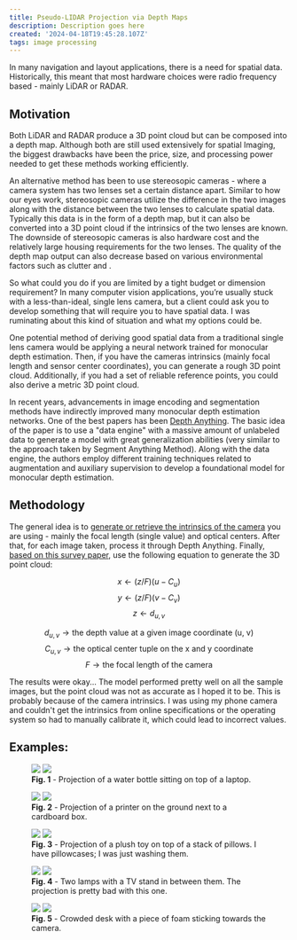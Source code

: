 ```yaml
---
title: Pseudo-LIDAR Projection via Depth Maps
description: Description goes here
created: '2024-04-18T19:45:28.107Z'
tags: image processing
---
```


In many navigation and layout applications, there is a need for spatial data. Historically, this meant that most hardware choices were radio frequency based - mainly LiDAR or RADAR.
<!-- more -->

<script src="https://cdn.jsdelivr.net/npm/d3@7"></script>
<script src="https://cdn.plot.ly/plotly-2.31.0.min.js" charset="utf-8"></script>

<script>
    function unpack(rows, key) {
        return rows.map(function(row)
    { return row[key]; });}

    function generate_plot(url, html_element) {
        //const data = d3.csv("./post-res/pseudo_lidar/20240414_115355.csv");
        const data = d3.csv(url)
        data.then( (rows) => {
            var z_data = unpack(rows, 'z1');

            var trace1 = {
                x:unpack(rows, 'x1'),
                y: unpack(rows, 'y1'),
                z: z_data,
                mode: 'markers',
                colorscale: 'YlGnBu',
                marker: {
                    size: 2,
                    opacity: 1.0,
                    color: z_data,
                    colorscale: 'Viridis'
                },
                type: 'scatter3D',
            };

            var data = [trace1];
            var layout = {
            margin: {
                l: 0,
                r: 0,
                b: 0,
                t: 0
            },
            scene: {
                    camera: {
                        eye: {x:0, y:0, z:2.5},
                    },
                }
            };
            Plotly.newPlot(html_element, data, layout);
            console.log(`Generated plotly graph for ${html_element}`)

            /*
            var previewID = html_element+"_preview"
            const preview_img = document.getElementById(previewID)
            preview_img.remove()
            */
        } )
    }

    generate_plot("./post-res/pseudo_lidar/20240414_115355.csv", "gd")
    generate_plot("./post-res/pseudo_lidar/20240414_120609.csv", "gd1")
    generate_plot("./post-res/pseudo_lidar/20240414_120944.csv", "gd2")
    generate_plot("./post-res/pseudo_lidar/20240413_174803.csv", "gd3")
    generate_plot("./post-res/pseudo_lidar/20240414_123255.csv", "gd4")

</script>
<style>
    .viz {
        width: 400px;
        height: 400px;
        display: inline
    }

    .preview {
        max-width: 400px;
        max-height: 400px;
    }
</style>

## Motivation

Both LiDAR and RADAR produce a 3D point cloud but can be composed into a depth map. Although both are still used extensively for spatial Imaging, the biggest drawbacks have been the price, size, and processing power needed to get these methods working efficiently.

An alternative method has been to use stereosopic cameras - where a camera system has two lenses set a certain distance apart. Similar to how our eyes work, stereosopic cameras utilize the difference in the two images along with the distance between the two lenses to calculate spatial data. Typically this data is in the form of a depth map, but it can also be converted into a 3D point cloud if the intrinsics of the two lenses are known. The downside of stereosopic cameras is also hardware cost and the relatively large housing requirements for the two lenses. The quality of the depth map output can also decrease based on various environmental factors such as clutter and .

So what could you do if you are limited by a tight budget or dimension requirement? In many computer vision applications, you’re usually stuck with a less-than-ideal, single lens camera, but a client could ask you to develop something that will require you to have spatial data. I was ruminating about this kind of situation and what my options could be.

One potential method of deriving good spatial data from a traditional single lens camera would be applying a neural network trained for monocular depth estimation. Then, if you have the cameras intrinsics (mainly focal length and sensor center coordinates), you can generate a rough 3D point 
cloud. Additionally, if you had a set of reliable reference points, you could also derive a metric 3D point cloud. 

In recent years, advancements in image encoding and segmentation methods have indirectly improved many monocular depth estimation networks. One of the best papers has been [Depth Anything](https://arxiv.org/pdf/2401.10891.pdf). The basic idea of the paper is to use a "data engine" with a massive amount of unlabeled data to generate a model with great generalization abilities (very similar to the approach taken by Segment Anything Method). Along with the data engine, the authors employ different training techniques related to augmentation and auxiliary supervision to develop a foundational model for monocular depth estimation. 

## Methodology

The general idea is to [generate or retrieve the intrinsics of the camera](https://docs.opencv.org/4.x/dc/dbb/tutorial_py_calibration.html) you are using - mainly the focal length (single value) and optical centers. After that, for each image taken, process it through Depth Anything. Finally, [based on this survey paper](https://arxiv.org/pdf/2302.10007.pdf), use the following equation to generate the 3D point cloud:

$$
x \leftarrow (z/F)(u-C_{u})
$$
$$
y \leftarrow (z/F)(v-C_{v})
$$
$$
z \leftarrow d_{u,v}
$$

$$
d_{u,v} \rightarrow \text{the depth value at a given image coordinate (u, v)}
$$
$$
C_{u,v} \rightarrow \text{the optical center tuple on the x and y coordinate }
$$
$$
F \rightarrow \text{the focal length of the camera}
$$

The results were okay... The model performed pretty well on all the sample images, but the point cloud was not as accurate as I hoped it to be. This is probably because of the camera intrinsics. I was using my phone camera and couldn't get the intrinsics from online specifications or the operating system so had to manually calibrate it, which could lead to incorrect values.

## Examples:
<figure>
<div>
<img src="./post-res/pseudo_lidar/20240414_115355_processed.jpg"/>
<div class="viz" id="gd">
    <img id="gd_preview" class="preview" src="./post-res/pseudo_lidar/gd.png"/>
</div>
</div>
<figcaption><b>Fig. 1</b> - Projection of a water bottle sitting on top of a laptop.</figcaption>
</figure>

<figure>
<img src="./post-res/pseudo_lidar/20240414_120609_processed.jpg"/>
<div class="viz" id="gd1">
    <img id="gd1_preview" class="preview" src="./post-res/pseudo_lidar/gd1.png"/>
</div>
<figcaption><b>Fig. 2</b> - Projection of a printer on the ground next to a cardboard box.</figcaption>
</figure>

<figure>
<img src="./post-res/pseudo_lidar/20240414_120944_processed.jpg"/>
<div class="viz" id="gd2">
    <img id="gd2_preview" class="preview" src="./post-res/pseudo_lidar/gd2.png"/>
</div>
<figcaption><b>Fig. 3</b> - Projection of a plush toy on top of a stack of pillows. I have pillowcases; I was just washing them. </figcaption>
</figure>

<figure>
<img src="./post-res/pseudo_lidar/20240413_174803_processed.jpg"/>
<div class="viz" id="gd3">
    <img id="gd3_preview" class="preview" src="./post-res/pseudo_lidar/gd3.png"/>
</div>
<figcaption><b>Fig. 4</b> - Two lamps with a TV stand in between them. The projection is pretty bad with this one.</figcaption>
</figure>

<figure>
<img src="./post-res/pseudo_lidar/20240414_123255_processed.jpg"/>
<div class="viz" id="gd4">
    <img id="gd4_preview" class="preview" src="./post-res/pseudo_lidar/gd4.png"/>
</div>
<figcaption><b>Fig. 5</b> - Crowded desk with a piece of foam sticking towards the camera.</figcaption>
</figure>